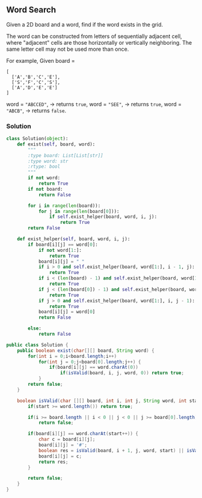 ## Word Search

Given a 2D board and a word, find if the word exists in the grid.

The word can be constructed from letters of sequentially adjacent cell, where "adjacent" cells are those horizontally or vertically neighboring. The same letter cell may not be used more than once.

For example,
Given board =
```
[
  ['A','B','C','E'],
  ['S','F','C','S'],
  ['A','D','E','E']
]
```
word = `"ABCCED"`, -> returns `true`,
word = `"SEE"`, -> returns `true`,
word = `"ABCB"`, -> returns `false`.

### Solution

```python
class Solution(object):
    def exist(self, board, word):
        """
        :type board: List[List[str]]
        :type word: str
        :rtype: bool
        """
        if not word:
            return True
        if not board:
            return False

        for i in range(len(board)):
            for j in range(len(board[0])):
                if self.exist_helper(board, word, i, j):
                    return True
        return False

    def exist_helper(self, board, word, i, j):
        if board[i][j] == word[0]:
            if not word[1:]:
                return True
            board[i][j] = " "
            if i > 0 and self.exist_helper(board, word[1:], i - 1, j):
                return True
            if i < (len(board) - 1) and self.exist_helper(board, word[1:], i + 1, j):
                return True
            if j < (len(board[0]) - 1) and self.exist_helper(board, word[1:], i, j + 1):
                return True
            if j > 0 and self.exist_helper(board, word[1:], i, j - 1):
                return True
            board[i][j] = word[0]
            return False

        else:
            return False


```

```java
public class Solution {
    public boolean exist(char[][] board, String word) {
        for(int i = 0;i<board.length;i++)
            for(int j = 0;j<board[0].length;j++) {
                if(board[i][j] == word.charAt(0))
                    if(isValid(board, i, j, word, 0)) return true;
            }
        return false;
    }

    boolean isValid(char [][] board, int i, int j, String word, int start) {
        if(start >= word.length()) return true;

        if(i >= board.length || i < 0 || j < 0 || j >= board[0].length)
            return false;

        if(board[i][j] == word.charAt(start++)) {
            char c = board[i][j];
            board[i][j] = '#';
            boolean res = isValid(board, i + 1, j, word, start) || isValid(board, i, j + 1, word, start) ||isValid(board, i - 1, j, word, start) || isValid(board, i, j - 1, word, start);
            board[i][j] = c;
            return res;
        }

        return false;
    }
}
```
